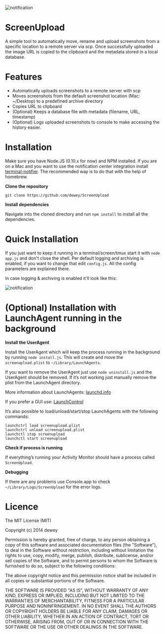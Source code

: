 ![notification](https://img.notmyhostna.me/047df78a4eac436396d9f6b0957c0a8ddfc198b6.png)

# ScreenUpload

A simple tool to automatically move, rename and upload screenshots from a specific location to a remote server via scp. Once successfully uploaded the image URL is copied to the clipboard and the metadata stored in a local database.

# Features
- Automatically uploads screenshots to a remote server with scp
- Moves screenshots from the default screenshot location (Mac: ~/Desktop) to a predefined archive directory
- Copies URL to clipboard
- (Optional) Keeps a database file with metadata (filename, URL, timestamp)
- (Optional) Logs uploaded screenshots to console to make accessing the history easier.

# Installation

Make sure you have Node.JS (0.10.x for now) and NPM installed. If you are on a Mac and you want to use the notification center integration install [terminal-notifier](https://github.com/alloy/terminal-notifier). The recommended way is to do that with the help of homebrew.

**Clone the repository**

`git clone https://github.com/dewey/ScreenUpload`

**Install dependencies**

Navigate into the cloned directory and run `npm install` to install all the dependencies.

# Quick Installation

If you just want to keep it running in a terminal/screen/tmux start it with `node app.js` and don't close the shell. Per default logging and archiving is enabled, if you want to change that edit `config.js`. All the config parameters are explained there.

In case logging & archiving is enabled it'll look like this:

![notification](https://i.imgur.com/VErKWU0.gif)

# (Optional) Installation with LaunchAgent running in the background

**Install the UserAgent**

Install the UserAgent which will keep the process running in the background by running `node install.js`. This will create and move the `screenupload.plist` to `~/Library/LaunchAgents`.

If you want to remove the UserAgent just use `node uninstall.js` and the UserAgent should be removed. If it’s not working just manually remove the plist from the LaunchAgent directory.

More information about LaunchAgents: [launchd.info](http://launchd.info/)

If you prefer a GUI use: [LaunchControl](http://www.soma-zone.com/LaunchControl/)

It’s also possible to load/unload/start/stop LaunchAgents with the following commands:
    
    launchctrl load screenupload.plist
    launchctrl unload screenupload.plist
    launchctl stop screenupload
    launchctl start screenupload

**Check if process is running**

If everything’s running your Activity Monitor should have a process called `ScreenUpload`.

**Debugging**

If there are any problems use Console.app to check `~/Library/Logs/ScreenUpload` for the error logs.

# Licence

The MIT License (MIT)

Copyright (c) 2014 dewey

Permission is hereby granted, free of charge, to any person obtaining a copy
of this software and associated documentation files (the "Software"), to deal
in the Software without restriction, including without limitation the rights
to use, copy, modify, merge, publish, distribute, sublicense, and/or sell
copies of the Software, and to permit persons to whom the Software is
furnished to do so, subject to the following conditions:

The above copyright notice and this permission notice shall be included in all
copies or substantial portions of the Software.

THE SOFTWARE IS PROVIDED "AS IS", WITHOUT WARRANTY OF ANY KIND, EXPRESS OR
IMPLIED, INCLUDING BUT NOT LIMITED TO THE WARRANTIES OF MERCHANTABILITY,
FITNESS FOR A PARTICULAR PURPOSE AND NONINFRINGEMENT. IN NO EVENT SHALL THE
AUTHORS OR COPYRIGHT HOLDERS BE LIABLE FOR ANY CLAIM, DAMAGES OR OTHER
LIABILITY, WHETHER IN AN ACTION OF CONTRACT, TORT OR OTHERWISE, ARISING FROM,
OUT OF OR IN CONNECTION WITH THE SOFTWARE OR THE USE OR OTHER DEALINGS IN THE
SOFTWARE.
